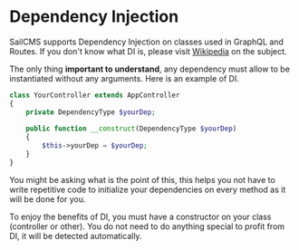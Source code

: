 # Dependency Injection

SailCMS supports Dependency Injection on classes used in GraphQL and Routes. If you don't know what DI is, please
visit [Wikipedia](https://en.wikipedia.org/wiki/Dependency_injection)
on the subject.

The only thing __important to understand__, any dependency must allow to be instantiated without any arguments. Here
is an example of DI.

```php
class YourController extends AppController
{
    private DependencyType $yourDep;
    
    public function __construct(DependencyType $yourDep) 
    {
        $this->yourDep = $yourDep;
    }
}
```

You might be asking what is the point of this, this helps you not have to write repetitive code to initialize your
dependencies on every method as it will be done for you.

To enjoy the benefits of DI, you must have a constructor on your class (controller or other). You do not need to do
anything special to profit from DI, it will be detected automatically.
